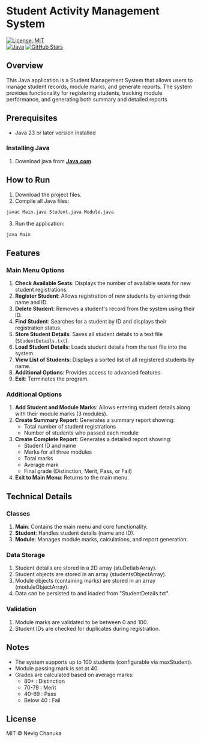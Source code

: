 # Student Activity Management System


[![License: MIT](https://img.shields.io/badge/License-MIT-yellow.svg)](https://opensource.org/licenses/MIT)  
[![Java](https://img.shields.io/badge/Java-23-%23ED8B00?logo=openjdk&logoColor=white)](https://openjdk.org/projects/jdk/23/)
[![GitHub Stars](https://img.shields.io/github/stars/NevigChanuka/Student-Activity-Management-System?style=social)](https://github.com/NevigChanuka/Student-Activity-Management-System) 


## Overview

This Java application is a Student Management System that allows users to manage student records, module marks, and generate reports. The system provides functionality for registering students, tracking module performance, and generating both summary and detailed reports

## Prerequisites

- Java 23 or later version installed


### Installing Java

1. Download java from **[Java.com](https://www.java.com/)**.

## How to Run

1. Download the project files.
2. Compile all Java files:
```cmd
javac Main.java Student.java Module.java
```
3. Run the application:
```cmd
java Main
```


## Features

### Main Menu Options

1. __Check Available Seats__: Displays the number of available seats for new student registrations.
2. __Register Student__: Allows registration of new students by entering their name and ID.
3. __Delete Student__: Removes a student's record from the system using their ID.
4. __Find Student__: Searches for a student by ID and displays their registration status.
5. __Store Student Details__: Saves all student details to a text file (`StudentDetails.txt`).
6. __Load Student Details__: Loads student details from the text file into the system.
7. __View List of Students__: Displays a sorted list of all registered students by name.
8. __Additional Options__: Provides access to advanced features.
9. __Exit__: Terminates the program.

### Additional Options

1. __Add Student and Module Marks__: Allows entering student details along with their module marks (3 modules).
2. __Create Summary Report__: Generates a summary report showing:
   - Total number of student registrations
   - Number of students who passed each module
3. __Create Complete Report__: Generates a detailed report showing:
   - Student ID and name
   - Marks for all three modules
   - Total marks
   - Average mark
   - Final grade (Distinction, Merit, Pass, or Fail)
4. __Exit to Main Menu__: Returns to the main menu.


## Technical Details

### Classes
1. __Main__: Contains the main menu and core functionality.
2. __Student__: Handles student details (name and ID).
3. __Module__: Manages module marks, calculations, and report generation.

### Data Storage
1. Student details are stored in a 2D array (stuDetialsArray).
2. Student objects are stored in an array (studentsObjectArray).
3. Module objects (containing marks) are stored in an array (moduleObjectArray).
4. Data can be persisted to and loaded from "StudentDetails.txt".

### Validation
1. Module marks are validated to be between 0 and 100.
2. Student IDs are checked for duplicates during registration.

## Notes

 - The system supports up to 100 students (configurable via maxStudent).
 - Module passing mark is set at 40.
 - Grades are calculated based on average marks:
   - 80+ : Distinction
   - 70-79 : Merit
   - 40-69 : Pass
   - Below 40 : Fail

## License
MIT © Nevig Chanuka
